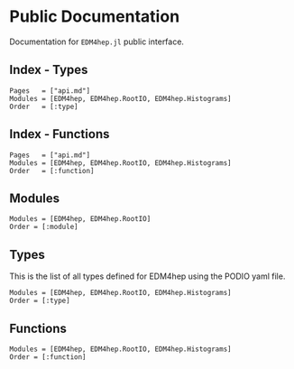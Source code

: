 # Public Documentation

Documentation for `EDM4hep.jl` public interface.

## Index - Types
```@index
Pages   = ["api.md"]
Modules = [EDM4hep, EDM4hep.RootIO, EDM4hep.Histograms]
Order   = [:type]
```
## Index - Functions
```@index
Pages   = ["api.md"]
Modules = [EDM4hep, EDM4hep.RootIO, EDM4hep.Histograms]
Order   = [:function]
```

## Modules
```@autodocs
Modules = [EDM4hep, EDM4hep.RootIO]
Order = [:module]
```
## Types
This is the list of all types defined for EDM4hep using the PODIO yaml file.

```@autodocs
Modules = [EDM4hep, EDM4hep.RootIO, EDM4hep.Histograms]
Order = [:type]
```
## Functions
```@autodocs
Modules = [EDM4hep, EDM4hep.RootIO, EDM4hep.Histograms]
Order = [:function]
```


